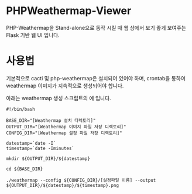 # PHPWeathermap-Viewer

PHP-Weathermap을 Stand-alone으로 동작 시킬 때 웹 상에서 보기 좋게 보여주는 Flask 기반 웹 UI 입니다.

# 사용법
기본적으로 cacti 및 php-weathermap은 설치되어 있어야 하며, crontab을 통하여 weathermap 이미지가 지속적으로 생성되어야 합니다.

아래는 weathermap 생성 스크립트의 예 입니다.

```
#!/bin/bash

BASE_DIR="[Weathermap 설치 디렉토리]"
OUTPUT_DIR="[Weathermap 이미지 파일 저장 디렉토리]"
CONFIG_DIR="[Weathermap 설정 파일 저장 디렉토리]"

datestamp=`date -I`
timestamp=`date -Iminutes`

mkdir ${OUTPUT_DIR}/${datestamp}

cd ${BASE_DIR}

./weathermap --config ${CONFIG_DIR}/[설정파일 이름] --output ${OUTPUT_DIR}/${datestamp}/${timestamp}.png
```